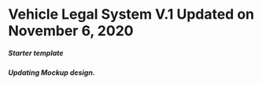 # Vehicle Legal System V.1 Updated on November 6, 2020
##### Starter template 
##### Updating Mockup design.